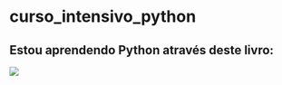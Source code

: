 # curso_intensivo_python
## Estou aprendendo Python através deste livro:
![](https://github.com/WagnerSF10/curso_intensivo_python/issues/2#issue-654422417)
